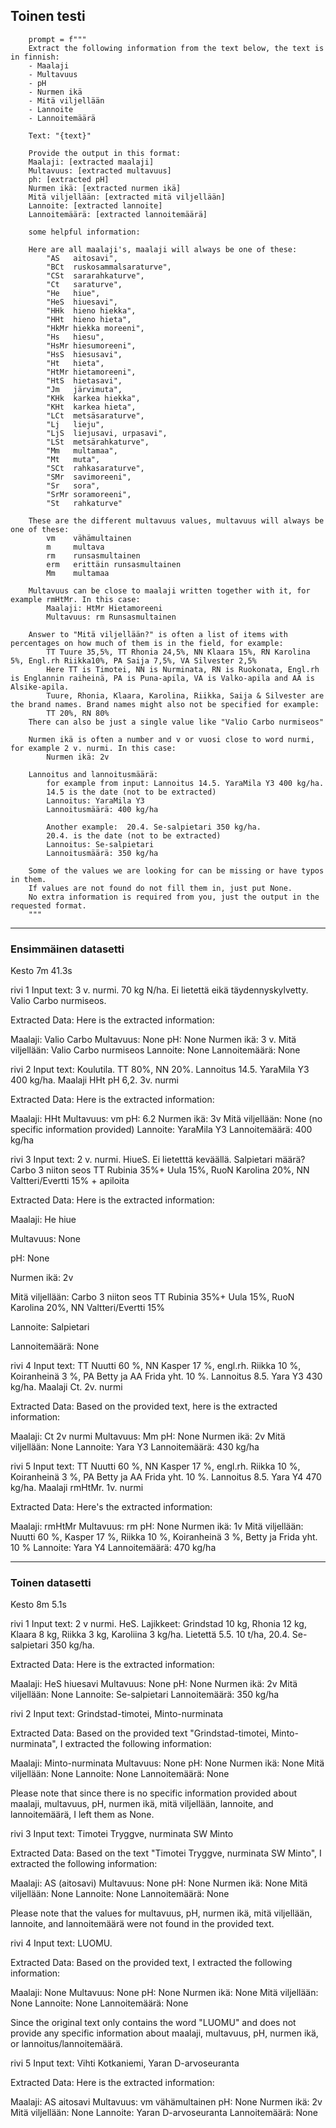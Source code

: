 ## Toinen testi
        prompt = f"""
        Extract the following information from the text below, the text is in finnish:
        - Maalaji
        - Multavuus
        - pH
        - Nurmen ikä
        - Mitä viljellään
        - Lannoite
        - Lannoitemäärä

        Text: "{text}"

        Provide the output in this format:
        Maalaji: [extracted maalaji]
        Multavuus: [extracted multavuus]
        ph: [extracted pH]
        Nurmen ikä: [extracted nurmen ikä]
        Mitä viljellään: [extracted mitä viljellään]
        Lannoite: [extracted lannoite]
        Lannoitemäärä: [extracted lannoitemäärä]

        some helpful information:

        Here are all maalaji's, maalaji will always be one of these:
            "AS   aitosavi",
            "BCt  ruskosammalsaraturve",
            "CSt  sararahkaturve",
            "Ct   saraturve",
            "He   hiue",
            "HeS  hiuesavi",
            "HHk  hieno hiekka",
            "HHt  hieno hieta",
            "HkMr hiekka moreeni",
            "Hs   hiesu",
            "HsMr hiesumoreeni",
            "HsS  hiesusavi",
            "Ht   hieta",
            "HtMr hietamoreeni",
            "HtS  hietasavi",
            "Jm   järvimuta",
            "KHk  karkea hiekka",
            "KHt  karkea hieta",
            "LCt  metsäsaraturve",
            "Lj   lieju",
            "LjS  liejusavi, urpasavi",
            "LSt  metsärahkaturve",
            "Mm   multamaa",
            "Mt   muta",
            "SCt  rahkasaraturve",
            "SMr  savimoreeni",
            "Sr   sora",
            "SrMr soramoreeni",
            "St   rahkaturve"

        These are the different multavuus values, multavuus will always be one of these:
            vm    vähämultainen  
            m     multava  
            rm    runsasmultainen  
            erm   erittäin runsasmultainen  
            Mm    multamaa  
            
        Multavuus can be close to maalaji written together with it, for example rmHtMr. In this case:
            Maalaji: HtMr Hietamoreeni
            Multavuus: rm Runsasmultainen
            
        Answer to "Mitä viljellään?" is often a list of items with percentages on how much of them is in the field, for example:
            TT Tuure 35,5%, TT Rhonia 24,5%, NN Klaara 15%, RN Karolina 5%, Engl.rh Riikka10%, PA Saija 7,5%, VA Silvester 2,5%
            Here TT is Timotei, NN is Nurminata, RN is Ruokonata, Engl.rh is Englannin raiheinä, PA is Puna-apila, VA is Valko-apila and AA is Alsike-apila.
            Tuure, Rhonia, Klaara, Karolina, Riikka, Saija & Silvester are the brand names. Brand names might also not be specified for example:
            TT 20%, RN 80%
        There can also be just a single value like "Valio Carbo nurmiseos"

        Nurmen ikä is often a number and v or vuosi close to word nurmi, for example 2 v. nurmi. In this case:
            Nurmen ikä: 2v

        Lannoitus and lannoitusmäärä:
            for example from input: Lannoitus 14.5. YaraMila Y3 400 kg/ha.
            14.5 is the date (not to be extracted)
            Lannoitus: YaraMila Y3
            Lannoitusmäärä: 400 kg/ha

            Another example:  20.4. Se-salpietari 350 kg/ha.
            20.4. is the date (not to be extracted)
            Lannoitus: Se-salpietari
            Lannoitusmäärä: 350 kg/ha

        Some of the values we are looking for can be missing or have typos in them.
        If values are not found do not fill them in, just put None.
        No extra information is required from you, just the output in the requested format.
        """
---

### Ensimmäinen datasetti

Kesto 7m 41.3s

rivi  1
Input text:  3 v. nurmi. 70 kg  N/ha. Ei lietettä eikä täydennyskylvetty.  Valio Carbo nurmiseos.

Extracted Data:  Here is the extracted information:

Maalaji: Valio Carbo
Multavuus: None
pH: None
Nurmen ikä: 3 v.
Mitä viljellään: Valio Carbo nurmiseos
Lannoite: None
Lannoitemäärä: None

rivi  2
Input text:  Koulutila. TT 80%, NN 20%. Lannoitus 14.5. YaraMila Y3 400 kg/ha. Maalaji HHt pH 6,2. 3v. nurmi

Extracted Data:  Here is the extracted information:

Maalaji: HHt
Multavuus: vm
pH: 6.2
Nurmen ikä: 3v
Mitä viljellään: None (no specific information provided)
Lannoite: YaraMila Y3
Lannoitemäärä: 400 kg/ha

rivi  3
Input text:  2 v. nurmi. HiueS. Ei lietetttä keväällä. Salpietari määrä?  Carbo 3 niiton seos TT Rubinia 35%+ Uula 15%,  RuoN Karolina 20%, NN Valtteri/Evertti 15% + apiloita

Extracted Data:  Here is the extracted information:

Maalaji: He   hiue

Multavuus: None

pH: None

Nurmen ikä: 2v

Mitä viljellään: Carbo 3 niiton seos TT Rubinia 35%+ Uula 15%, RuoN Karolina 20%, NN Valtteri/Evertti 15%

Lannoite: Salpietari

Lannoitemäärä: None

rivi  4
Input text:  TT Nuutti 60 %, NN Kasper 17 %, engl.rh. Riikka 10 %, Koiranheinä 3 %, PA Betty ja AA Frida yht. 10 %. Lannoitus 8.5. Yara Y3 430 kg/ha. Maalaji Ct. 2v. nurmi

Extracted Data:  Based on the provided text, here is the extracted information:

Maalaji: Ct 2v nurmi
Multavuus: Mm
pH: None
Nurmen ikä: 2v
Mitä viljellään: None
Lannoite: Yara Y3
Lannoitemäärä: 430 kg/ha

rivi  5
Input text:  TT Nuutti 60 %, NN Kasper 17 %, engl.rh. Riikka 10 %, Koiranheinä 3 %, PA Betty ja AA Frida yht. 10 %. Lannoitus 8.5. Yara Y4 470 kg/ha. Maalaji rmHtMr. 1v. nurmi

Extracted Data:  Here's the extracted information:

Maalaji: rmHtMr
Multavuus: rm
pH: None
Nurmen ikä: 1v
Mitä viljellään: Nuutti 60 %, Kasper 17 %, Riikka 10 %, Koiranheinä 3 %, Betty ja Frida yht. 10 %
Lannoite: Yara Y4
Lannoitemäärä: 470 kg/ha

---

### Toinen datasetti

Kesto 8m 5.1s

rivi  1
Input text:  2 v nurmi. HeS. Lajikkeet: Grindstad 10 kg, Rhonia 12 kg, Klaara 8 kg, Riikka 3 kg, Karoliina 3 kg/ha. Lietettä 5.5. 10 t/ha, 20.4. Se-salpietari 350 kg/ha.

Extracted Data:  Here is the extracted information:

Maalaji: HeS hiuesavi
Multavuus: None
pH: None
Nurmen ikä: 2v
Mitä viljellään: None
Lannoite: Se-salpietari
Lannoitemäärä: 350 kg/ha

rivi  2
Input text:  Grindstad-timotei, Minto-nurminata

Extracted Data:  Based on the provided text "Grindstad-timotei, Minto-nurminata", I extracted the following information:

Maalaji: Minto-nurminata
Multavuus: None
pH: None
Nurmen ikä: None
Mitä viljellään: None
Lannoite: None
Lannoitemäärä: None

Please note that since there is no specific information provided about maalaji, multavuus, pH, nurmen ikä, mitä viljellään, lannoite, and lannoitemäärä, I left them as None.

rivi  3
Input text:  Timotei Tryggve, nurminata SW Minto

Extracted Data:  Based on the text "Timotei Tryggve, nurminata SW Minto", I extracted the following information:

Maalaji: AS (aitosavi)
Multavuus: None
pH: None
Nurmen ikä: None
Mitä viljellään: None
Lannoite: None
Lannoitemäärä: None

Please note that the values for multavuus, pH, nurmen ikä, mitä viljellään, lannoite, and lannoitemäärä were not found in the provided text.

rivi  4
Input text:  LUOMU.

Extracted Data:  Based on the provided text, I extracted the following information:

Maalaji: None
Multavuus: None
pH: None
Nurmen ikä: None
Mitä viljellään: None
Lannoite: None
Lannoitemäärä: None

Since the original text only contains the word "LUOMU" and does not provide any specific information about maalaji, multavuus, pH, nurmen ikä, or lannoitus/lannoitemäärä.

rivi  5
Input text:  Vihti Kotkaniemi, Yaran D-arvoseuranta

Extracted Data:  Here is the extracted information:

Maalaji: AS aitosavi
Multavuus: vm vähämultainen
pH: None
Nurmen ikä: 2v
Mitä viljellään: None
Lannoite: Yaran D-arvoseuranta
Lannoitemäärä: None

